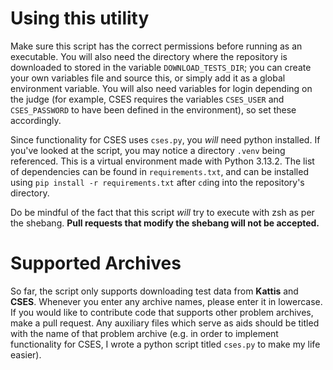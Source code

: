 # Using this utility
Make sure this script has the correct permissions before running as an executable. You will also need the directory where the repository is downloaded to stored in the variable `DOWNLOAD_TESTS_DIR`; you can create your own variables file and source this, or simply add it as a global environment variable. You will also need variables for login depending on the judge (for example, CSES requires the variables `CSES_USER` and `CSES_PASSWORD` to have been defined in the environment), so set these accordingly.

Since functionality for CSES uses `cses.py`, you *will* need python installed. If you've looked at the script, you may notice a directory `.venv` being referenced. This is a virtual environment made with Python 3.13.2. The list of dependencies can be found in `requirements.txt`, and can be installed using `pip install -r requirements.txt` after `cd`ing into the repository's directory.

Do be mindful of the fact that this script *will* try to execute with zsh as per the shebang. **Pull requests that modify the shebang will not be accepted.**
# Supported Archives
So far, the script only supports downloading test data from **Kattis** and **CSES**. Whenever you enter any archive names, please enter it in lowercase. If you would like to contribute code that supports other problem archives, make a pull request. Any auxiliary files which serve as aids should be titled with the name of that problem archive (e.g. in order to implement functionality for CSES, I wrote a python script titled `cses.py` to make my life easier).
